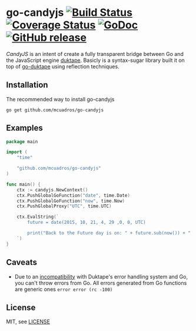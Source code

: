 go-candyjs [![Build Status](https://travis-ci.org/mcuadros/go-candyjs.png?branch=master)](https://travis-ci.org/mcuadros/go-candyjs) [![Coverage Status](https://coveralls.io/repos/mcuadros/go-candyjs/badge.svg?branch=master)](https://coveralls.io/r/mcuadros/go-candyjs?branch=master) [![GoDoc](http://godoc.org/github.com/mcuadros/go-candyjs?status.png)](http://godoc.org/github.com/mcuadros/go-candyjs) [![GitHub release](https://img.shields.io/github/release/mcuadros/go-candyjs.svg)](https://github.com/mcuadros/go-candyjs/releases)
==========

*CandyJS* is an intent of create a fully transparent bridge between Go and the JavaScript engine [duktape](http://duktape.org/). Basicly is a syntax-sugar library built it on top of [go-duktape](https://github.com/olebedev/go-duktape) using reflection techniques.

Installation
------------

The recommended way to install go-candyjs

```
go get github.com/mcuadros/go-candyjs
```

Examples
--------

```go
package main

import (
    "time"

    "github.com/mcuadros/go-candyjs"
)

func main() {
    ctx := candyjs.NewContext()
    ctx.PushGlobalGoFunction("date", time.Date)
    ctx.PushGlobalGoFunction("now", time.Now)
    ctx.PushGlobalProxy("UTC", time.UTC)

    ctx.EvalString(`
        future = date(2015, 10, 21, 4, 29 ,0, 0, UTC)

        print("Back to the Future day is on: " + future.sub(now()) + " nsecs!")
    `)
}
```

Caveats
-------
- Due to an [incompatibility](https://github.com/svaarala/duktape/issues/154#issuecomment-87077208) with Duktape's error handling system and Go, you can't throw errors from Go. All errors generated from Go functions are generic ones `error error (rc -100)`

License
-------

MIT, see [LICENSE](LICENSE)
